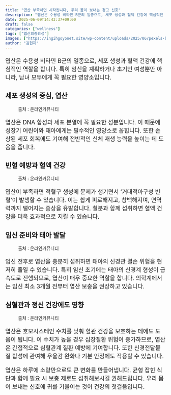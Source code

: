 ```yaml
---
title: "엽산 부족하면 시작됩니다, 우리 몸이 보내는 경고 신호"
description: "엽산은 수용성 비타민 B군의 일종으로, 세포 생성과 혈액 건강에 핵심적인 역할을 합니다. 특히 임신을 계획하거나 초기인 여성뿐만 아니라, 남녀 모두에게 꼭 필요한 영양소입니다."
date: 2025-06-09T14:43:37+09:00
draft: false
categories: ["wellness"]
tags: ["엽산의중요성"]
images: ["https://ingihgoyonet.site/wp-content/uploads/2025/06/pexels-bertellifotografia-30893315-683x1024.jpg", "https://ingihgoyonet.site/wp-content/uploads/2025/06/pexels-charliehelenrobinson-4531304-1024x1024.jpg", "https://ingihgoyonet.site/wp-content/uploads/2025/06/pexels-leah-newhouse-50725-618923-1024x683.jpg", "https://ingihgoyonet.site/wp-content/uploads/2025/06/pexels-anntarazevich-7904482-1024x683.jpg"]
author: "김현지"
---
```


<p style="font-size:18px">엽산은 수용성 비타민 B군의 일종으로, 세포 생성과 혈액 건강에 핵심적인 역할을 합니다. 특히 임신을 계획하거나 초기인 여성뿐만 아니라, 남녀 모두에게 꼭 필요한 영양소입니다.</p> <h2 >세포 생성의 중심, 엽산</h2> <figure ><img src="https://ingihgoyonet.site/wp-content/uploads/2025/06/pexels-bertellifotografia-30893315-683x1024.jpg" alt="" style="aspect-ratio:16/9;object-fit:cover"/><figcaption >출처 : 온라인커뮤니티</figcaption></figure> <p style="font-size:18px">엽산은 DNA 합성과 세포 분열에 꼭 필요한 성분입니다. 이 때문에 성장기 어린이와 태아에게는 필수적인 영양소로 꼽힙니다. 또한 손상된 세포 회복에도 기여해 전반적인 신체 재생 능력을 높이는 데 도움을 줍니다.</p> <h2 >빈혈 예방과 혈액 건강</h2> <figure ><img src="https://ingihgoyonet.site/wp-content/uploads/2025/06/pexels-charliehelenrobinson-4531304-1024x1024.jpg" alt="" style="aspect-ratio:16/9;object-fit:cover"/><figcaption >출처 : 온라인커뮤니티</figcaption></figure> <p style="font-size:18px">엽산이 부족하면 적혈구 생성에 문제가 생기면서 ‘거대적아구성 빈혈’이 발생할 수 있습니다. 이는 쉽게 피로해지고, 창백해지며, 면역력까지 떨어지는 증상을 유발합니다. 철분과 함께 섭취하면 혈액 건강을 더욱 효과적으로 지킬 수 있습니다.</p> <h2 >임신 준비와 태아 발달</h2> <figure ><img src="https://ingihgoyonet.site/wp-content/uploads/2025/06/pexels-leah-newhouse-50725-618923-1024x683.jpg" alt="" style="aspect-ratio:16/9;object-fit:cover"/><figcaption >출처 : 온라인커뮤니티</figcaption></figure> <p style="font-size:18px">임신 전후로 엽산을 충분히 섭취하면 태아의 신경관 결손 위험을 현저히 줄일 수 있습니다. 특히 임신 초기에는 태아의 신경계 형성이 급속도로 진행되므로, 엽산이 매우 중요한 역할을 합니다. 의학계에서는 임신 최소 3개월 전부터 엽산 보충을 권장하고 있습니다.</p> <h2 >심혈관과 정신 건강에도 영향</h2> <figure ><img src="https://ingihgoyonet.site/wp-content/uploads/2025/06/pexels-anntarazevich-7904482-1024x683.jpg" alt="" style="aspect-ratio:16/9;object-fit:cover"/><figcaption >출처 : 온라인커뮤니티</figcaption></figure> <p style="font-size:18px">엽산은 호모시스테인 수치를 낮춰 혈관 건강을 보호하는 데에도 도움이 됩니다. 이 수치가 높을 경우 심장질환 위험이 증가하므로, 엽산은 간접적으로 심혈관계 질환 예방에 기여합니다. 또한 신경전달물질 합성에 관여해 우울감 완화나 기분 안정에도 작용할 수 있습니다.</p> <p style="font-size:18px">엽산은 하루에 소량만으로도 큰 변화를 만들어냅니다. 균형 잡힌 식단과 함께 필요 시 보충 제로도 섭취해보시길 권해드립니다. 우리 몸이 보내는 신호에 귀를 기울이는 것이 건강의 첫걸음입니다.</p>
